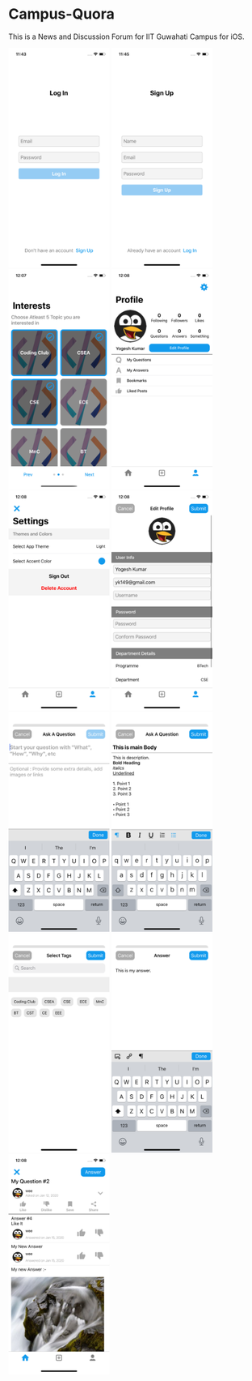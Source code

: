 # Campus-Quora
This is a News and Discussion Forum for IIT Guwahati Campus for iOS.


<img src="Images/SS_1.png" width="200px">
<img src="Images/SS_2.png" width="200px">
<img src="Images/SS_7.png" width="200px">
<img src="Images/SS_10.png" width="200px">
<img src="Images/SS_11.png" width="200px">
<img src="Images/SS_12.png" width="200px">
<img src="Images/SS_17.png" width="200px">
<img src="Images/SS_19.png" width="200px">
<img src="Images/SS_20.png" width="200px">
<img src="Images/SS_16.png" width="200px">
<img src="Images/SS_13.png" width="200px">